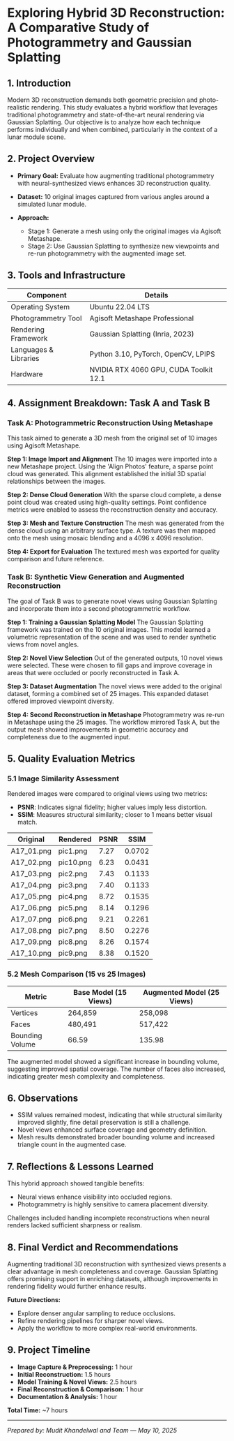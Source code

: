 # Exploring Hybrid 3D Reconstruction: A Comparative Study of Photogrammetry and Gaussian Splatting

## 1. Introduction

Modern 3D reconstruction demands both geometric precision and photo-realistic rendering. This study evaluates a hybrid workflow that leverages traditional photogrammetry and state-of-the-art neural rendering via Gaussian Splatting. Our objective is to analyze how each technique performs individually and when combined, particularly in the context of a lunar module scene.

## 2. Project Overview

* **Primary Goal:** Evaluate how augmenting traditional photogrammetry with neural-synthesized views enhances 3D reconstruction quality.
* **Dataset:** 10 original images captured from various angles around a simulated lunar module.
* **Approach:**

  * Stage 1: Generate a mesh using only the original images via Agisoft Metashape.
  * Stage 2: Use Gaussian Splatting to synthesize new viewpoints and re-run photogrammetry with the augmented image set.

## 3. Tools and Infrastructure

| Component             | Details                                |
| --------------------- | -------------------------------------- |
| Operating System      | Ubuntu 22.04 LTS                       |
| Photogrammetry Tool   | Agisoft Metashape Professional         |
| Rendering Framework   | Gaussian Splatting (Inria, 2023)       |
| Languages & Libraries | Python 3.10, PyTorch, OpenCV, LPIPS    |
| Hardware              | NVIDIA RTX 4060 GPU, CUDA Toolkit 12.1 |

## 4. Assignment Breakdown: Task A and Task B

### Task A: Photogrammetric Reconstruction Using Metashape

This task aimed to generate a 3D mesh from the original set of 10 images using Agisoft Metashape.

**Step 1: Image Import and Alignment**
The 10 images were imported into a new Metashape project. Using the 'Align Photos' feature, a sparse point cloud was generated. This alignment established the initial 3D spatial relationships between the images.

**Step 2: Dense Cloud Generation**
With the sparse cloud complete, a dense point cloud was created using high-quality settings. Point confidence metrics were enabled to assess the reconstruction density and accuracy.

**Step 3: Mesh and Texture Construction**
The mesh was generated from the dense cloud using an arbitrary surface type. A texture was then mapped onto the mesh using mosaic blending and a 4096 x 4096 resolution.

**Step 4: Export for Evaluation**
The textured mesh was exported for quality comparison and future reference.

### Task B: Synthetic View Generation and Augmented Reconstruction

The goal of Task B was to generate novel views using Gaussian Splatting and incorporate them into a second photogrammetric workflow.

**Step 1: Training a Gaussian Splatting Model**
The Gaussian Splatting framework was trained on the 10 original images. This model learned a volumetric representation of the scene and was used to render synthetic views from novel angles.

**Step 2: Novel View Selection**
Out of the generated outputs, 10 novel views were selected. These were chosen to fill gaps and improve coverage in areas that were occluded or poorly reconstructed in Task A.

**Step 3: Dataset Augmentation**
The novel views were added to the original dataset, forming a combined set of 25 images. This expanded dataset offered improved viewpoint diversity.

**Step 4: Second Reconstruction in Metashape**
Photogrammetry was re-run in Metashape using the 25 images. The workflow mirrored Task A, but the output mesh showed improvements in geometric accuracy and completeness due to the augmented input.

## 5. Quality Evaluation Metrics

### 5.1 Image Similarity Assessment

Rendered images were compared to original views using two metrics:

* **PSNR**: Indicates signal fidelity; higher values imply less distortion.
* **SSIM**: Measures structural similarity; closer to 1 means better visual match.

| Original    | Rendered  | PSNR | SSIM   |
| ----------- | --------- | ---- | ------ |
| A17\_01.png | pic1.png  | 7.27 | 0.0702 |
| A17\_02.png | pic10.png | 6.23 | 0.0431 |
| A17\_03.png | pic2.png  | 7.43 | 0.1133 |
| A17\_04.png | pic3.png  | 7.40 | 0.1133 |
| A17\_05.png | pic4.png  | 8.72 | 0.1535 |
| A17\_06.png | pic5.png  | 8.14 | 0.1296 |
| A17\_07.png | pic6.png  | 9.21 | 0.2261 |
| A17\_08.png | pic7.png  | 8.50 | 0.2276 |
| A17\_09.png | pic8.png  | 8.26 | 0.1574 |
| A17\_10.png | pic9.png  | 8.38 | 0.1520 |

### 5.2 Mesh Comparison (15 vs 25 Images)

| Metric          | Base Model (15 Views) | Augmented Model (25 Views) |
| --------------- | --------------------- | -------------------------- |
| Vertices        | 264,859               | 258,098                    |
| Faces           | 480,491               | 517,422                    |
| Bounding Volume | 66.59                 | 135.98                     |

The augmented model showed a significant increase in bounding volume, suggesting improved spatial coverage. The number of faces also increased, indicating greater mesh complexity and completeness.

## 6. Observations

* SSIM values remained modest, indicating that while structural similarity improved slightly, fine detail preservation is still a challenge.
* Novel views enhanced surface coverage and geometry definition.
* Mesh results demonstrated broader bounding volume and increased triangle count in the augmented case.

## 7. Reflections & Lessons Learned

This hybrid approach showed tangible benefits:

* Neural views enhance visibility into occluded regions.
* Photogrammetry is highly sensitive to camera placement diversity.

Challenges included handling incomplete reconstructions when neural renders lacked sufficient sharpness or realism.

## 8. Final Verdict and Recommendations

Augmenting traditional 3D reconstruction with synthesized views presents a clear advantage in mesh completeness and coverage. Gaussian Splatting offers promising support in enriching datasets, although improvements in rendering fidelity would further enhance results.

**Future Directions:**

* Explore denser angular sampling to reduce occlusions.
* Refine rendering pipelines for sharper novel views.
* Apply the workflow to more complex real-world environments.

## 9. Project Timeline

* **Image Capture & Preprocessing:** 1 hour
* **Initial Reconstruction:** 1.5 hours
* **Model Training & Novel Views:** 2.5 hours
* **Final Reconstruction & Comparison:** 1 hour
* **Documentation & Analysis:** 1 hour

**Total Time:** \~7 hours

---

*Prepared by: Mudit Khandelwal and Team — May 10, 2025*

